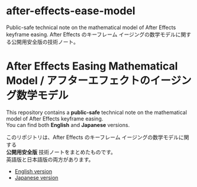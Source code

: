 # after-effects-ease-model
Public-safe technical note on the mathematical model of After Effects keyframe easing.
After Effects のキーフレーム イージングの数学モデルに関する公開用安全版の技術ノート。

# After Effects Easing Mathematical Model / アフターエフェクトのイージング数学モデル

This repository contains a **public-safe** technical note on the mathematical model of After Effects keyframe easing.  
You can find both **English** and **Japanese** versions.

このリポジトリは、After Effects のキーフレーム イージングの数学モデルに関する  
**公開用安全版** 技術ノートをまとめたものです。  
英語版と日本語版の両方があります。

- [English version](ease-model_en.md)
- [Japanese version](ease-model_jp.md)


